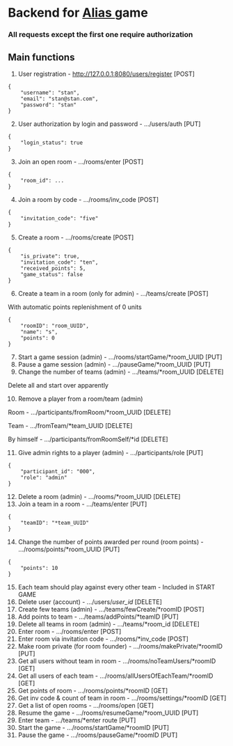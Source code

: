 <h1 align="left">Backend for <a href="https://en.wikipedia.org/wiki/Alias_(board_game)" target="_blank">Alias </a>game</h1>
<h3 align="left">All requests except the first one require authorization</h3>
<h2 align="left">Main functions</h2>

1. User registration - http://127.0.0.1:8080/users/register [POST]
```
{
    "username": "stan",
    "email": "stan@stan.com",
    "password": "stan"
}
```

2. User authorization by login and password - .../users/auth [PUT]
```
{
    "login_status": true
}
```

3. Join an open room - .../rooms/enter [POST]
```
{
    "room_id": ...
}
```
4. Join a room by code - .../rooms/inv_code [POST]
```
{
    "invitation_code": "five"
}
```
5. Create a room - .../rooms/create [POST]
```
{
    "is_private": true,
    "invitation_code": "ten",
    "received_points": 5,
    "game_status": false
}
```
6. Create a team in a room (only for admin) - .../teams/create [POST]

With automatic points replenishment of 0 units
```
{
    "roomID": "room_UUID",
    "name": "s",
    "points": 0
}
```
7. Start a game session (admin) - .../rooms/startGame/*room_UUID [PUT]
8. Pause a game session (admin) - .../pauseGame/*room_UUID [PUT]
9. Change the number of teams (admin) - .../teams/*room_UUID [DELETE]

Delete all and start over apparently

10. Remove a player from a room/team (admin)

Room - .../participants/fromRoom/*room_UUID [DELETE]

Team - .../fromTeam/*team_UUID [DELETE]

By himself - .../participants/fromRoomSelf/*id [DELETE]

11. Give admin rights to a player (admin) - .../participants/role [PUT]
```
{
    "participant_id": "000",
    "role": "admin"
}
```
12. Delete a room (admin) - .../rooms/*room_UUID [DELETE]
13. Join a team in a room - .../teams/enter [PUT]
```
{
    "teamID": "*team_UUID"
}
```
14. Change the number of points awarded per round (room points) - .../rooms/points/*room_UUID [PUT]
```
{
    "points": 10
}
```
15. Each team should play against every other team - Included in START GAME
16. Delete user (account) - .../users/*user_id* [DELETE]
17. Create few teams (admin) - .../teams/fewCreate/*roomID [POST]
18. Add points to team - .../teams/addPoints/*teamID [PUT]
19. Delete all teams in room (admin) - .../teams/*room_id [DELETE]
20. Enter room - .../rooms/enter [POST]
21. Enter room via invitation code - .../rooms/*inv_code [POST]
22. Make room private (for room founder) - .../rooms/makePrivate/*roomID [PUT]
23. Get all users without team in room - .../rooms/noTeamUsers/*roomID [GET]
24. Get all users of each team - .../rooms/allUsersOfEachTeam/*roomID [GET]
25. Get points of room - .../rooms/points/*roomID [GET]
26. Get inv code & count of team in room - .../rooms/settings/*roomID [GET]
27. Get a list of open rooms - .../rooms/open [GET]
28. Resume the game - .../rooms/resumeGame/*room_UUID [PUT]
29. Enter team - .../teams/*enter route [PUT]
30. Start the game - .../rooms/startGame/*roomID [PUT]
31. Pause the game - .../rooms/pauseGame/*roomID [PUT]

